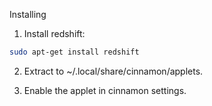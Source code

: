 Installing

1) Install redshift:
```bash
sudo apt-get install redshift
```
2) Extract to ~/.local/share/cinnamon/applets.

3) Enable the applet in cinnamon settings.